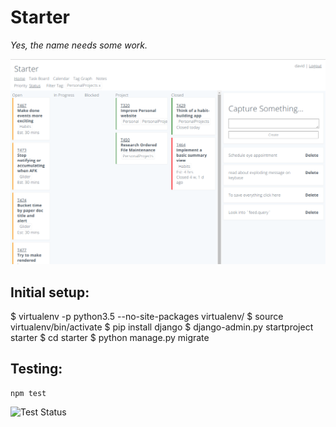 Starter
=====
_Yes, the name needs some work._

![Screenshot](/screenshot.png?raw=true "Screenshot")

## Initial setup:

$ virtualenv -p python3.5 --no-site-packages virtualenv/
$ source virtualenv/bin/activate
$ pip install django
$ django-admin.py startproject starter
$ cd starter
$ python manage.py migrate

## Testing:
```
npm test
```
![Test Status](https://travis-ci.com/dwetterau/starter.svg?branch=master)


